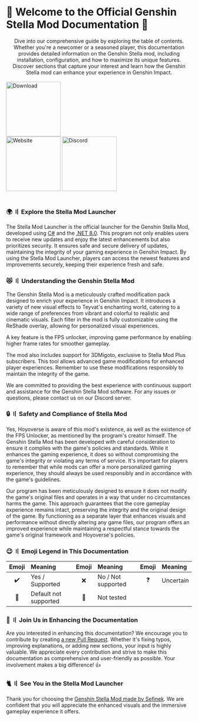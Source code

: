 <!-- [[> SEO
###### Number: 1.1

###### Title: Genshin Stella Mod Documentation: Installation, Features, & Safety
###### Description: Explore our comprehensive Stella Mod documentation for Genshin Impact, covering installation, unique features, safety guidelines, and more. Dive into a detailed guide to enhance your gameplay.
###### Tags: Genshin Stella Mod Documentation, Stella Mod Installation, Genshin Mod Safety, Genshin Impact Mod Features, Customizing Genshin Impact, Game Modding Guides, FPS Unlocker for Genshin, Stella Mod Community Support
###### Canonical: /genshin-impact-reshade/docs?page=introduction
]]> -->

# 🌟 Welcome to the Official Genshin Stella Mod Documentation 🌟
<div align="center">
    Dive into our comprehensive guide by exploring the table of contents.
    Whether you're a newcomer or a seasoned player, this documentation provides detailed information on the Genshin Stella mod, including installation, configuration, and how to maximize its unique features.
    Discover sections that capture your interest and learn how the Genshin Stella mod can enhance your experience in Genshin Impact.
</div>
<br>

<div class="mafumafu-container">
    <div class="top-images">
        <a href="https://sefinek.net/genshin-impact-reshade/download?referrer=introduction" target="_blank" data-bs-toggle="tooltip" title="Download Stella Mod now"><img src="https://sefinek.net/images/stella/mafumafu/download.png" alt="Download" height="148px"></a>
    </div>
    <div class="bottom-image">
        <a href="https://stellla.sefinek.net" target="_blank" data-bs-toggle="tooltip" title="Official website"><img src="https://sefinek.net/images/stella/mafumafu/website.png" alt="Website" height="148px"></a>
        <a href="https://discord.com/invite/k2wfGRq4dT" target="_blank" data-bs-toggle="tooltip" title="Discord server"><img src="https://sefinek.net/images/stella/mafumafu/discord.png" alt="Discord" height="148px"></a>
    </div>
</div>
<br>

### 🌍 〢 Explore the Stella Mod Launcher <!-- {#what-is-stella-mod-launcher} -->
The Stella Mod Launcher is the official launcher for the Genshin Stella Mod, developed using [C#](https://learn.microsoft.com/dotnet/csharp) and the [.NET 8.0](https://dotnet.microsoft.com/en-us/download/dotnet/8.0). This program not only enables users to receive new updates and enjoy the latest enhancements but also prioritizes security. It ensures safe and secure delivery of updates, maintaining the integrity of your gaming experience in Genshin Impact. By using the Stella Mod Launcher, players can access the newest features and improvements securely, keeping their experience fresh and safe.

### 😻 〢 Understanding the Genshin Stella Mod <!-- {#what-is-genshin-stella-mod} -->
The Genshin Stella Mod is a meticulously crafted modification pack designed to enrich your experience in Genshin Impact. It introduces a variety of new visual effects to Teyvat's enchanting world, catering to a wide range of preferences from vibrant and colorful to realistic and cinematic visuals.
Each filter in the mod is fully customizable using the ReShade overlay, allowing for personalized visual experiences.

A key feature is the FPS unlocker, improving game performance by enabling higher frame rates for smoother gameplay.

The mod also includes support for 3DMigoto, exclusive to Stella Mod Plus subscribers. This tool allows advanced game modifications for enhanced player experiences. Remember to use these modifications responsibly to maintain the integrity of the game.

We are committed to providing the best experience with continuous support and assistance for the Genshin Stella Mod software. For any issues or questions, please contact us on our Discord server.

### 🔒 〢 Safety and Compliance of Stella Mod <!-- {#is-it-really-safe} -->
Yes, Hoyoverse is aware of this mod's existence, as well as the existence of the FPS Unlocker, as mentioned by the program's creator himself.
The Genshin Stella Mod has been developed with careful consideration to ensure it complies with the game's policies and standards.
While it enhances the gaming experience, it does so without compromising the game's integrity or violating any terms of service.
It's important for players to remember that while mods can offer a more personalized gaming experience, they should always be used responsibly and in accordance with the game's guidelines.

Our program has been meticulously designed to ensure it does not modify the game's original files and operates in a way that under no circumstances harms the game.
This approach guarantees that the core gameplay experience remains intact, preserving the integrity and the original design of the game.
By functioning as a separate layer that enhances visuals and performance without directly altering any game files, our program offers an improved experience while maintaining a respectful stance towards the game's original framework and Hoyoverse's policies.

### 😉 〢 Emoji Legend in This Documentation <!-- {#emoji-legend} -->
| Emoji                         | <div align="left">Meaning</div> | Emoji                        | <div align="left">Meaning</div> | Emoji                       | <div align="left">Meaning</div> |
|-------------------------------|---------------------------------|:-----------------------------|:--------------------------------|:----------------------------|:--------------------------------|
| <div align="center">✔️</div>  | Yes / Supported                 | <div align="center">❌️</div> | No / Not supported              | <div align="center">❓</div> | Uncertain                       |
| <div align="center">🎯️</div> | Default not supported           | <div align="center">🤔</div> | Not tested                      |                             |                                 |

### 🤝 〢 Join Us in Enhancing the Documentation <!-- {#contributing-to-the-documentation} -->
Are you interested in enhancing this documentation? We encourage you to contribute by creating [a new Pull Request](https://github.com/sefinek24/Stella-Mod-Documentation/pulls).
Whether it's fixing typos, improving explanations, or adding new sections, your input is highly valuable.
We appreciate every contribution and strive to make this documentation as comprehensive and user-friendly as possible.
Your involvement makes a big difference! 👍

### 🐈 〢 See You in the Stella Mod Launcher <!-- {#happy-end} -->
Thank you for choosing the [Genshin Stella Mod made by Sefinek](https://sefinek.net/genshin-impact-reshade). We are confident that you will appreciate the enhanced visuals and the immersive gameplay experience it offers.